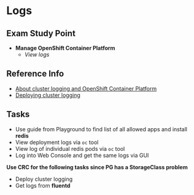 # Logs

## Exam Study Point

* **Manage OpenShift Container Platform**
    * _View logs_

## Reference Info

* [About cluster logging and OpenShift Container Platform](https://docs.openshift.com/container-platform/4.2/logging/cluster-logging.html)
* [Deploying cluster logging](https://docs.openshift.com/container-platform/4.2/logging/cluster-logging-deploying.html)

## Tasks

* Use guide from Playground to find list of all allowed apps and
    install **redis**
* View deployment logs via `oc` tool
* View log of individual redis pods via `oc` tool
* Log into Web Console and get the same logs via GUI

**Use CRC for the following tasks since PG has a StorageClass problem**

* Deploy cluster logging
* Get logs from **fluentd**
